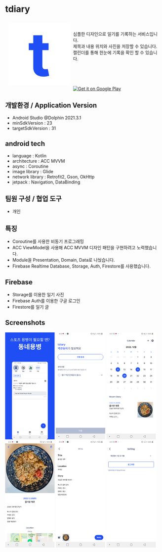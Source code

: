 # tdiary

<img src="/yb-images/app_logo.png" align="left"
width="200" hspace="10" vspace="10">
</br>   
심플한 디자인으로 일기를 기록하는 서비스입니다.  
제목과 내용 위치와 사진을 저장할 수 있습니다.  
캘린더를 통해 한눈에 기록을 확인 할 수 있습니다.  

</br>
</br>
</br>
<p align="left">
<a href="https://play.google.com/store/apps/details?id=com.hardy.yongbyung">
    <img alt="Get it on Google Play"
        height="80"
        src="https://play.google.com/intl/en_us/badges/images/generic/en_badge_web_generic.png" />
</a>

## 개발환경 / Application Version
- Android Studio @Dolphin 2021.3.1
- minSdkVersion : 23
- targetSdkVersion : 31

## android tech
- language : Kotlin
- architecture : ACC MVVM
- async : Coroutine
- image library : Glide
- network library : Retrofit2, Gson, OkHttp
- jetpack : Navigation, DataBinding

## 팀원 구성 / 협업 도구
- 개인

## 특징
- Coroutine를 사용한 비동기 프로그래밍
- ACC ViewModel을 사용해 ACC MVVM 디자인 패턴을 구현하려고 노력했습니다.
- Module을 Presentation, Domain, Data로 나눴습니다.
- Firebase Realtime Database, Storage, Auth, Firestore를 사용했습니다.

## Firebase
- Storage를 이용한 일기 사진
- Firebase Auth를 이용한 구글 로그인
- Firestore를 일기 글

## Screenshots

<img src="/yb-images/1.png" width="160px" title="1" alt="1"></img>
<img src="/yb-images/2.png" width="160px" title="2" alt="2"></img>
<img src="/yb-images/3.png" width="160px" title="3" alt="3"></img>
<img src="/yb-images/4.png" width="160px" title="4" alt="4"></img>
<img src="/yb-images/5.png" width="160px" title="5" alt="5"></img>
<img src="/yb-images/6.png" width="160px" title="6" alt="6"></img>

